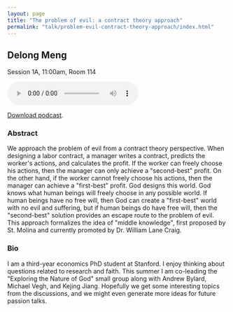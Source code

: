 ```yaml
---
layout: page
title: "The problem of evil: a contract theory approach"
permalink: "talk/problem-evil-contract-theory-approach/index.html"
---
```


## <span class="talk-speaker">Delong Meng</span>

Session 1A, 11:00am, Room 114

<audio controls><source src="{{ site.baseurl }}/audio/1A-problem-evil-contract-theory-approach.mp3" type="audio/mpeg"></audio>

<a href="{{ site.baseurl }}/audio/1A-problem-evil-contract-theory-approach.mp3">Download podcast</a>.

### <span class="talk-abstract">Abstract</span>

We approach the problem of evil from a contract theory perspective.  When designing a labor contract, a manager writes a contract, predicts the worker's actions, and calculates the profit.  If the worker can freely choose his actions, then the manager can only achieve a "second-best" profit.  On the other hand, if the worker cannot freely choose his actions, then the manager can achieve a "first-best" profit.  God designs this world.  God knows what human beings will freely choose in any possible world.  If human beings have no free will, then God can create a "first-best" world with no evil and suffering, but if human beings do have free will, then the "second-best" solution provides an escape route to the problem of evil.  This approach formalizes the idea of "middle knowledge", first proposed by St. Molina and currently promoted by Dr. William Lane Craig.  

### <span class="talk-bio">Bio</span>

I am a third-year economics PhD student at Stanford.  I enjoy thinking about questions related to research and faith.  This summer I am co-leading the "Exploring the Nature of God" small group along with Andrew Bylard, Michael Vegh, and Kejing Jiang.  Hopefully we get some interesting topics from the discussions, and we might even generate more ideas for future passion talks.  
